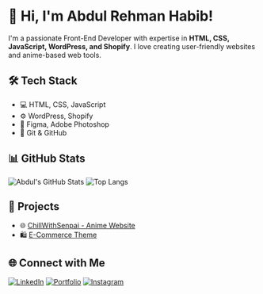 # 👋 Hi, I'm Abdul Rehman Habib!
I'm a passionate Front-End Developer with expertise in **HTML, CSS, JavaScript, WordPress, and Shopify**. I love creating user-friendly websites and anime-based web tools.  

## 🛠️ Tech Stack
- 💻 HTML, CSS, JavaScript
- ⚙️ WordPress, Shopify
- 🎨 Figma, Adobe Photoshop
- 🔧 Git & GitHub

## 📊 GitHub Stats
![Abdul's GitHub Stats](https://github-readme-stats.vercel.app/api?username=abdulrehmanhabib&show_icons=true&theme=tokyonight)
![Top Langs](https://github-readme-stats.vercel.app/api/top-langs/?username=abdulrehmanhabib&layout=compact&theme=tokyonight)

## 🚀 Projects
- 🌐 [ChillWithSenpai - Anime Website](https://chillwithsenpai.vercel.app)
- 🛍️ [E-Commerce Theme](https://abdulrehmanhabib.me/#projects)

## 🌐 Connect with Me
[![LinkedIn](https://img.shields.io/badge/LinkedIn-blue?style=for-the-badge&logo=linkedin)](https://linkedin.com/in/your-profile)
[![Portfolio](https://img.shields.io/badge/Portfolio-Visit-green?style=for-the-badge&logo=google-chrome)](https://abdulrehmanhabib.me)
[![Instagram](https://img.shields.io/badge/Instagram-Follow-pink?style=for-the-badge&logo=instagram)](https://instagram.com/yourhandle)
